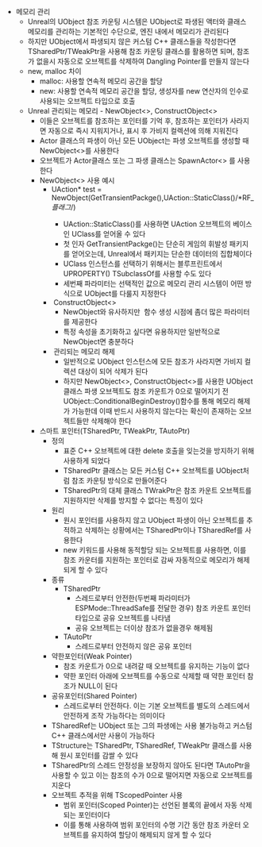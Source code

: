 - 메모리 관리
    - Unreal의 UObject 참조 카운팅 시스템은 UObject로 파생된 액터와 클래스 메모리를 관리하는 기본적인 수단으로, 엔진 내에서 메모리가 관리된다
    - 하지만 UObject에서 파생되지 않은 커스텀 C++ 클래스들을 작성한다면 TSharedPtr/TWeakPtr을 사용해 참조 카운팅 클래스를 활용하면 되며, 참조가 없을시 자동으로 오브젝트를 삭제하여 Dangling Pointer를 만들지 않는다 
    - new, malloc 차이
        - malloc: 사용할 연속적 메모리 공간을 할당
        - new: 사용할 연속적 메모리 공간을 할당, 생성자를 new 연산자의 인수로 사용되는 오브젝트 타입으로 호출
    - Unreal 관리되는 메모리 - NewObject<>, ConstructObject<>
        - 이들은 오브젝트를 참조하는 포인터를 기억 후, 참조하는 포인터가 사라지면 자동으로 즉시 지워지거나, 표시 후 가비지 컬렉션에 의해 지워진다
        - Actor 클래스의 파생이 아닌 모든 UObject는 파생 오브젝트를 생성할 때 NewObject<>를 사용한다
        - 오브젝트가 Actor클래스 또는 그 파생 클래스는 SpawnActor<> 를 사용한다
        - NewObject<> 사용 예시 
            - UAction* test = NewObject<UAction>(GetTransientPackge(),UAction::StaticClass()/*RF_*플래그*/)
                - UAction::StaticClass()를 사용하면 UAction 오브젝트의 베이스인 UClass를 얻어올 수 있다
                - 첫 인자 GetTransientPackge()는 단순히 게임의 휘발성 패키지를 얻어오는데, Unreal에서 패키지는 단순한 데이터의 집합체이다
                - UClass 인스턴스를 선택하기 위해서는 블루프린트에서 UPROPERTY() TSubclassOf<AActor>를 사용할 수도 있다
                - 세번째 파라미터는 선택적인 값으로 메모리 관리 시스템이 어떤 방식으로 UObject를 다룰지 지정한다
            -  ConstructObject<>
                - NewObject와 유사하지만  함수 생성 시점에 좀더 많은 파라미터를 제공한다
                - 특정 속성을 초기화하고 싶다면 유용하지만 일반적으로 NewObject면 충분하다
            -  관리되는 메모리 해제
                - 일반적으로 UObject 인스턴스에 모든 참조가 사라지면 가비지 컬렉션 대상이 되어 삭제가 된다
                - 하지만 NewObject<>, ConstructObject<>를 사용한 UObject 클래스 파생 오브젝트도 참조 카운트가 0으로 떨어지기 전 UObject::ConditionalBeginDestroy()함수를 통해 메모리 해제가 가능한데 이때 반드시 사용하지 않는다는 확신이 존재하는 오브젝트들만 삭제해야 한다
        - 스마트 포인터(TSharedPtr, TWeakPtr, TAutoPtr)
            - 정의
                - 표준 C++ 오브젝트에 대한 delete 호출을 잊는것을 방지하기 위해 사용하게 되었다
                - TSharedPtr 클래스는 모든 커스텀 C++ 오브젝트를 UObject처럼 참조 카운팅 방식으로 만들어준다
                - TSharedPtr의 대체 클래스 TWrakPtr은 참조 카운트 오브젝트를 지원하지만 삭제를 방지할 수 없다는 특징이 있다
            - 원리
                - 원시 포인터를 사용하지 않고 UObject 파생이 아닌 오브젝트를 추적하고 삭제하는 상황에서는 TSharedPtr이나 TSharedRef를 사용한다
                - new 키워드를 사용해 동적할당 되는 오브젝트를 사용하면, 이를 참조 카운터를 지원하는 포인터로 감싸 자동적으로 메모리가 해제되게 할 수 있다
            - 종류
                - TSharedPtr
                    - 스레드로부터 안전한(두번째 파라미터가 ESPMode::ThreadSafe를 전달한 경우) 참조 카운트 포인터 타입으로 공유 오브젝트를 나타냄
                    - 공유 오브젝트는 더이상 참조가 없을경우 해제됨
                - TAutoPtr
                    - 스레드로부터 안전하지 않은 공유 포인터
            - 약한포인터(Weak Pointer)
                - 참조 카운트가 0으로 내려갈 때 오브젝트를 유지하는 기능이 없다
                - 약한 포인터 아래에 오브젝트를 수동으로 삭제할 때 약한 포인터 참조가 NULL이 된다
            - 공유포인터(Shared Pointer)
                - 스레드로부터 안전하다. 이는 기본 오브젝트를 별도의 스레드에서 안전하게 조작 가능하다는 의미이다
            - TSharedRef는 UObject 또는 그의 파생에는 사용 불가능하고 커스텀 C++ 클래스에서만 사용이 가능하다
            - TStructure는 TSharedPtr, TSharedRef, TWeakPtr 클래스를 사용해 원시 포인터를 감쌀 수 있다
            - TSharedPtr의 스레드 안정성을 보장하지 않아도 된다면 TAutoPtr을 사용할 수 있고 이는 참조의 수가 0으로 떨어지면 자동으로 오브젝트를 지운다
            - 오브젝트 추적을 위해 TScopedPointer 사용
                - 범위 포인터(Scoped Pointer)는 선언된 블록의 끝에서 자동 삭제되는 포인터이다
                - 이를 통해 사용하여 범위 포인터의 수명 기간 동안 참조 카운터 오브젝트를 유지하여 할당이 해제되지 않게 할 수 있다